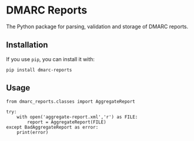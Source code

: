 # DMARC Reports #

The Python package for parsing, validation and storage of DMARC reports.

## Installation ##

If you use `pip`, you can install it with:

```
pip install dmarc-reports
```

## Usage ##

```
from dmarc_reports.classes import AggregateReport

try:
    with open('aggregate-report.xml','r') as FILE:
        report = AggregateReport(FILE)
except BadAggregateReport as error:
    print(error)
```
